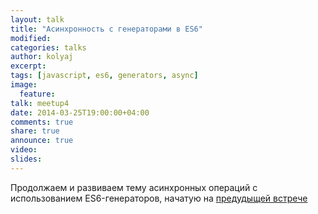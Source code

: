 ```yaml
---
layout: talk
title: "Асинхронность с генераторами в ES6"
modified:
categories: talks
author: kolyaj
excerpt:
tags: [javascript, es6, generators, async]
image:
  feature:
talk: meetup4
date: 2014-03-25T19:00:00+04:00
comments: true
share: true
announce: true
video: 
slides: 
---
```


Продолжаем и развиваем тему асинхронных операций с использованием ES6-генераторов,
 начатую на [предудыщей встрече](/talks/es6-generators/)